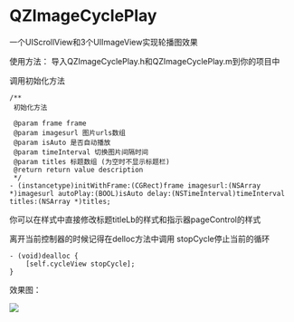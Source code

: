 # QZImageCyclePlay
一个UIScrollView和3个UIImageView实现轮播图效果

使用方法：
导入QZImageCyclePlay.h和QZImageCyclePlay.m到你的项目中

调用初始化方法
```
/**
 初始化方法

 @param frame frame
 @param imagesurl 图片urls数组
 @param isAuto 是否自动播放
 @param timeInterval 切换图片间隔时间
 @param titles 标题数组 (为空时不显示标题栏)
 @return return value description
 */
- (instancetype)initWithFrame:(CGRect)frame imagesurl:(NSArray *)imagesurl autoPlay:(BOOL)isAuto delay:(NSTimeInterval)timeInterval titles:(NSArray *)titles;
```

你可以在样式中直接修改标题titleLb的样式和指示器pageControl的样式

离开当前控制器的时候记得在delloc方法中调用 stopCycle停止当前的循环
```
- (void)dealloc {
    [self.cycleView stopCycle];
}
```

效果图：

![](https://github.com/quzhongyeluo/QZImageCyclePlay/blob/master/9%E6%9C%88-17-2017%2018-20-29.gif?raw=true)
